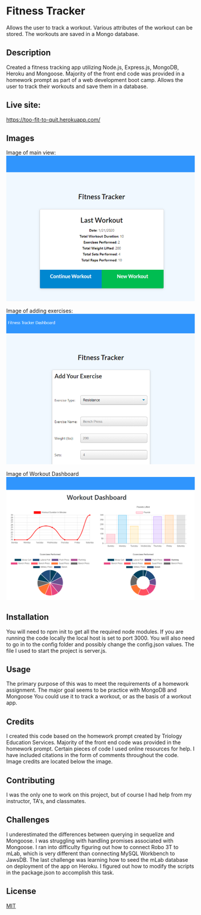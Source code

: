 # Fitness Tracker
Allows the user to track a workout. Various attributes of the workout can be stored. The workouts are saved in a Mongo database.

## Description 
Created a fitness tracking app utilizing Node.js, Express.js, MongoDB, Heroku and Mongoose. Majority of the front end code was provided in a homework prompt as part of a web development boot camp. Allows the user to track their workouts and save them in a database.

## Live site: 
https://too-fit-to-quit.herokuapp.com/

## Images
Image of main view:
![Image of user's view when you visit the site](./public/images/main-view.png)

Image of adding exercises:
![Image of user's view when adding an exercise](./public/images/exercise-view.png)

Image of Workout Dashboard
![Image of user's view when looking at the Workout Dashboard](./public/images/workout-dashboard.png)

## Installation 
You will need to npm init to get all the required node modules. If you are running the code locally the local host is set to port 3000. You will also need to go in to the config folder and possibly change the config.json values. The file I used to start the project is server.js.

## Usage 
The primary purpose of this was to meet the requirements of a homework assignment. The major goal seems to be practice with MongoDB and Mongoose You could use it to track a workout, or as the basis of a workout app.

## Credits 
I created this code based on the homework prompt created by Triology Education Services. Majority of the front end code was provided in the homework prompt. Certain pieces of code I used online resources for help. I have included citations in the form of comments throughout the code. Image credits are located below the image.

## Contributing 
I was the only one to work on this project, but of course I had help from my instructor, TA's, and classmates.

## Challenges
I underestimated the differences between querying in sequelize and Mongoose. I was struggling with handling promises associated with Mongoose. I ran into difficulty figuring out how to connect Robo 3T to mLab, which is very different than connecting MySQL Workbench to JawsDB. The last challenge was learning how to seed the mLab database on deployment of the app on Heroku. I figured out how to modify the scripts in the package.json to accomplish this task.

## License
[MIT](https://choosealicense.com/licenses/mit/)
